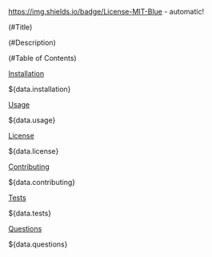 https://img.shields.io/badge/License-MIT-Blue - automatic!

(#Title)

(#Description)

(#Table of Contents)

[Installation](#Installation)

${data.installation}

[Usage](#Usage)

${data.usage}

[License](#License)

${data.license}

[Contributing](#Contributing)

${data.contributing}

[Tests](#Tests)

${data.tests}

[Questions](#Questions)

${data.questions}